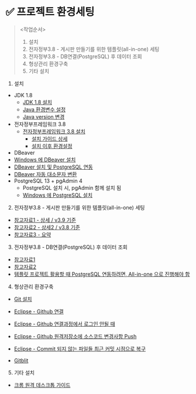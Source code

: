 # ✅ 프로젝트 환경세팅

> <작업순서>
>
> 1. 설치
> 2. 전자정부3.8 - 게시판 만들기를 위한 템플릿(all-in-one) 세팅
> 3. 전자정부3.8 -  DB연결(PostgreSQL) 후 데이터 조회
> 4. 형상관리 환경구축
> 5. 기타 설치





1. 설치

- JDK 1.8
  - [JDK 1.8 설치](https://gocoder.tistory.com/2498)
  - [Java 환경변수 설정](https://danmilife.tistory.com/6)
  - [Java version 변경](https://coding-factory.tistory.com/823)
- 전자정부프레임워크 3.8
  - [전자정부프레임워크 3.8 설치](https://www.egovframe.go.kr/home/sub.do?menuNo=41)
    - [설치 가이드 상세](https://dingbat.tistory.com/11)
    - [설치 이후 환경설정](https://webobj.tistory.com/29) 
- DBeaver
- [Windows 에 DBeaver 설치](https://bskyvision.com/entry/%EC%9C%88%EB%8F%84%EC%9A%B0-PC%EC%97%90-DBeaver-%EC%84%A4%EC%B9%98%ED%95%98%EA%B8%B0)
- [DBeaver 설치 및 PostgreSQL 연동](https://spiritup91.tistory.com/56)
- [DBeaver 자동 대소문자 변환](https://jin2rang.tistory.com/entry/DBeaver-%EB%8C%80%EB%AC%B8%EC%9E%90-%EB%B3%80%ED%99%98-%EC%9E%90%EB%8F%99-%EB%8C%80%EB%AC%B8%EC%9E%90)
- PostgreSQL 13 + pgAdmin 4
  - PostgreSQL 설치 시, pgAdmin 함께 설치 됨
  - [Windows 에 PostgreSQL 설치](https://backendcode.tistory.com/225)



2. 전자정부3.8 - 게시판 만들기를 위한 템플릿(all-in-one) 세팅

- [참고자료1 - 상세 / v3.9 기준](https://webobj.tistory.com/72)
- [참고자료2 - 상세2 / v3.8 기준](https://web-obj.tistory.com/273)
- [참고자료3 - 요약](https://nizimo.tistory.com/255)



3. 전자정부3.8 -  DB연결(PostgreSQL) 후 데이터 조회

- [참고자료1](https://blog.naver.com/PostView.naver?blogId=seangje&logNo=221600871079&parentCategoryNo=&categoryNo=18&viewDate=&isShowPopularPosts=true&from=search)
- [참고자료2](https://velog.io/@seunghy/%EC%A0%84%EC%9E%90%EC%A0%95%EB%B6%80%ED%94%84%EB%A0%88%EC%9E%84%EC%9B%8C%ED%81%AC-DB%EC%97%B0%EA%B2%B0Postgresql)
- [템플릿 프로젝트 활용할 때 PostgreSQL 연동하려면, All-in-one 으로 진행해야 함](https://www.egovframe.go.kr/home/qainfo/qainfoRead.do?menuNo=69&qaId=QA_00000000000019258)

  

4. 형상관리 환경구축

- [Git 설치](https://taewow.tistory.com/13)

- [Eclipse - Github 연결](https://mollangpiu.tistory.com/309) 

- [Eclipse - Github 연결과정에서 로그인 안될 때](https://joytk.tistory.com/58)  

- [Eclipse - Github 원격저장소에 소스코드 변경사항 Push](https://olsh1108o.tistory.com/entry/Git-%EC%9D%B4%ED%81%B4%EB%A6%BD%EC%8A%A4%EC%97%90%EC%84%9C-Git-commit%ED%95%98%EA%B8%B0)

- [Eclipse - Commit 되지 않는 파일들 최근 커밋 시점으로 복구](https://smartdatastory.tistory.com/entry/%EC%9D%B4%ED%81%B4%EB%A6%BD%EC%8A%A4-git-%EC%86%8C%EC%8A%A4-%EC%B6%A9%EB%8F%8C-%EC%97%90%EB%9F%AC%EB%A1%9C-%EC%9D%B8%ED%95%B4-pull-%EC%95%88%EB%90%A8-%ED%95%B4%EA%B2%B0-%EB%B0%A9%EB%B2%95)
  
- [Gitblit](https://ceodanbi.tistory.com/m/149)



5. 기타 설치

- [크롬 원격 데스크톱 가이드](https://funissu.com/google-chrome-remote-desktop/)
